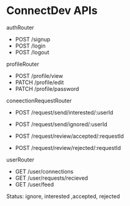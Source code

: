 # ConnectDev APIs

authRouter
- POST /signup
- POST /login
- POST /logout

profileRouter
- POST /profile/view
- PATCH /profile/edit
- PATCH /profile/password

coneectionRequestRouter
- POST /request/send/interested/:userId
- POST /request/send/ignored/:userId
  
- POST /request/review/accepted/:requestId
- POST /request/review/rejected/:requestId

userRouter
- GET /user/connections
- GET /user/requests/recieved
- GET /user/feed

Status: ignore, interested ,accepted, rejected